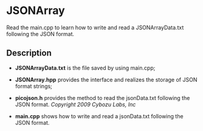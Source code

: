 # JSONArray
Read the main.cpp to learn how to write and read a JSONArrayData.txt following the JSON  format.

## Description
- **JSONArrayData.txt** is the file saved by using main.cpp;

- **JSONArray.hpp** provides the interface and realizes the storage of JSON format strings;

- **picojson.h** provides the method to read the jsonData.txt following the JSON format. *Copyright 2009 Cybozu Labs, Inc*

- **main.cpp** shows how to write and read a jsonData.txt following the JSON format.
